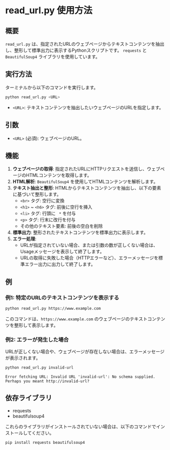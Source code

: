 # read_url.py 使用方法

## 概要
`read_url.py` は、指定されたURLのウェブページからテキストコンテンツを抽出し、整形して標準出力に表示するPythonスクリプトです。
`requests` と `BeautifulSoup4` ライブラリを使用しています。

## 実行方法
ターミナルから以下のコマンドを実行します。

```bash
python read_url.py <URL>
```

- `<URL>`: テキストコンテンツを抽出したいウェブページのURLを指定します。

## 引数
- `<URL>` (必須): ウェブページのURL。

## 機能
1. **ウェブページの取得**: 指定されたURLにHTTPリクエストを送信し、ウェブページのHTMLコンテンツを取得します。
2. **HTML解析**: `BeautifulSoup4` を使用してHTMLコンテンツを解析します。
3. **テキスト抽出と整形**: HTMLからテキストコンテンツを抽出し、以下の要素に基づいて整形します。
    - `<br>` タグ: 空行に変換
    - `<h1>` ~ `<h6>` タグ: 前後に空行を挿入
    - `<li>` タグ: 行頭に `  * ` を付与
    - `<p>` タグ: 行末に改行を付与
    - その他のテキスト要素: 前後の空白を削除
4. **標準出力**: 整形されたテキストコンテンツを標準出力に表示します。
5. **エラー処理**:
    - URLが指定されていない場合、または引数の数が正しくない場合は、Usageメッセージを表示して終了します。
    - URLの取得に失敗した場合（HTTPエラーなど）、エラーメッセージを標準エラー出力に出力して終了します。

## 例

### 例1: 特定のURLのテキストコンテンツを表示する
```bash
python read_url.py https://www.example.com
```
このコマンドは、`https://www.example.com` のウェブページのテキストコンテンツを整形して表示します。

### 例2: エラーが発生した場合
URLが正しくない場合や、ウェブページが存在しない場合は、エラーメッセージが表示されます。
```bash
python read_url.py invalid-url
```
```
Error fetching URL: Invalid URL 'invalid-url': No schema supplied. Perhaps you meant http://invalid-url?
```

## 依存ライブラリ
- requests
- beautifulsoup4

これらのライブラリがインストールされていない場合は、以下のコマンドでインストールしてください。
```bash
pip install requests beautifulsoup4

